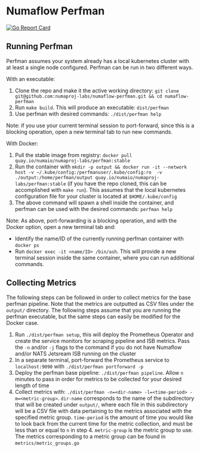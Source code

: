 # Numaflow Perfman

[![Go Report Card](https://goreportcard.com/badge/github.com/numaproj-labs/numaflow-perfman)](https://goreportcard.com/report/github.com/numaproj-labs/numaflow-perfman)

## Running Perfman 

Perfman assumes your system already has a local kubernetes cluster with at least a single node configured. Perfman can be
run in two different ways. 

With an executable:
1. Clone the repo and make it the active working directory: `git clone git@github.com:numaproj-labs/numaflow-perfman.git && cd numaflow-perfman`
2. Run `make build`. This will produce an executable: `dist/perfman`
3. Use perfman with desired commands: `./dist/perfman help`

Note: if you use your current terminal session to port-forward, since this is a blocking operation, open a new 
terminal tab to run new commands.

With Docker:
1. Pull the stable image from registry: `docker pull quay.io/numaio/numaproj-labs/perfman:stable`
2. Run the container with `mkdir -p output && docker run -it --network host -v ~/.kube/config:/perfmanuser/.kube/config:ro 
-v ./output:/home/perfman/output quay.io/numaio/numaproj-labs/perfman:stable` (if you have the repo cloned, this can be
accomplished with `make run`). This assumes that the local kubernetes configuration file for your cluster is located at
`$HOME/.kube/config`
3. The above command will spawn a shell inside the container, and perfman can be used with the desired commands:
`perfman help`

Note: As above, port-forwarding is a blocking operation, and with the Docker option, open a new terminal tab and:
- Identify the name/ID of the currently running perfman container with `docker ps`
- Run `docker exec -it <name/ID> /bin/ash`. This will provide a new terminal session inside the same container, 
where you can run additional commands.

## Collecting Metrics

The following steps can be followed in order to collect metrics for the base perfman pipeline. Note that the metrics
are outputted as CSV files under the `output/` directory. The following steps assume that you are running the perfman
executable, but the same steps can easily be modified for the Docker case.

1. Run `./dist/perfman setup`, this will deploy the Prometheus Operator and create the service monitors for scraping 
pipeline and ISB metrics. Pass the `-n` and/or `-j` flags to the command if you do not have Numaflow and/or 
NATS Jetsream ISB running on the cluster
2. In a separate terminal, port-forward the Prometheus service to `localhost:9090` with `./dist/perfman portforward -p`
3. Deploy the perfman base pipeline: `./dist/perfman pipeline`. Allow `n` minutes to pass in order for metrics to be
collected for your desired length of time
4. Collect metrics with: `./dist/perfman -n=<dir-name> -l=<time-period> -m=<metric-group>`. `dir-name`
corresponds to the name of the subdirectory that will be created under `output/`, where each file in this subdirectory
will be a CSV file with data pertaining to the metrics associated with the specified metric group. `time-period` is
the amount of time you would like to look back from the current time for the metric collection, and must be less than or
equal to `n` in step 4. `metric-group` is the metric group to use. The metrics corresponding to a
metric group can be found in `metrics/metric_groups.go`
